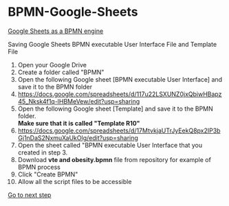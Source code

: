 # BPMN-Google-Sheets
<u>Google Sheets as a BPMN engine</u>

Saving Google Sheets BPMN executable User Interface File and Template File
1) Open your Google Drive
2) Create a folder called "BPMN"
3) Open the following Google sheet [BPMN executable User Interface] and save it to the BPMN folder
4) https://docs.google.com/spreadsheets/d/117u22LSXUNZ0jxQbiwHBapz45_Nksk4f1q-lHBMeVew/edit?usp=sharing
5) Open the following Google sheet [Template] and save it to the BPMN folder.  
<b>Make sure that it is called "Template R10"</b>
6) https://docs.google.com/spreadsheets/d/17MtvkjaUTrJyEekQ8px2IP3bGj1nDaS2NxmuXaUkOlg/edit?usp=sharing
7) Open the sheet called "BPMN executable User Interface that you created in step 3.
8) Download <b>vte and obesity.bpmn</b> file from repository for example of BPMN process
9) Click "Create BPMN"
10) Allow all the script files to be accessible

<a href="openBPMN.md">Go to next step</a>


